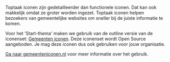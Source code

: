<!-- @license CC0-1.0 -->

Toptaak iconen zijn gedetailleerder dan functionele iconen. Dat kan ook makkelijk omdat ze groter worden ingezet. Toptaak iconen helpen bezoekers van gemeentelijke websites om sneller bij de juiste informatie te komen.

Voor het 'Start-thema' maken we gebruik van de outline versie van de iconenset: [Gemeenten iconen](https://www.gemeenteniconen.nl/). Deze iconenset wordt Open Source aangeboden. Je mag deze iconen dus ook gebruiken voor jouw organisatie.

[Ga naar gemeenteniconen.nl](https://www.gemeenteniconen.nl) voor meer informatie over het gebruik.
